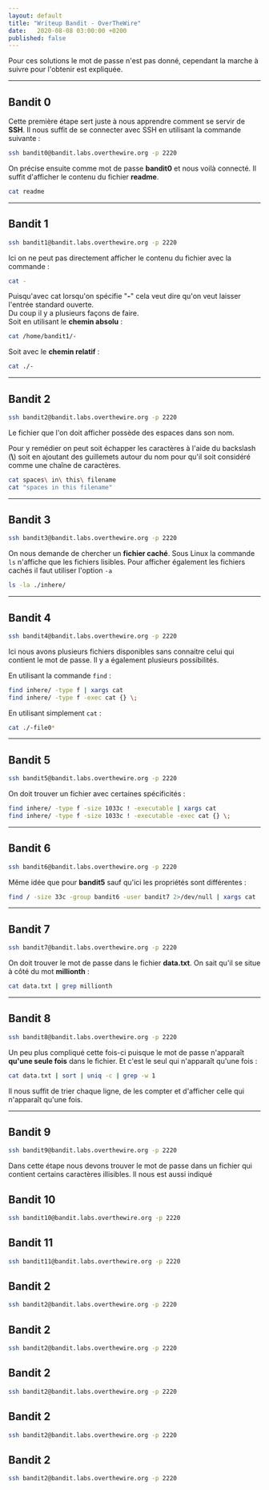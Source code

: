 ```yaml
---
layout: default
title: "Writeup Bandit - OverTheWire"
date:   2020-08-08 03:00:00 +0200
published: false
---
```


Pour ces solutions le mot de passe n'est pas donné, cependant la marche à suivre pour l'obtenir est expliquée.

* * *

## Bandit 0

Cette première étape sert juste à nous apprendre comment se servir de **SSH**.
Il nous suffit de se connecter avec SSH en utilisant la commande suivante :

```bash
ssh bandit0@bandit.labs.overthewire.org -p 2220
```

On précise ensuite comme mot de passe **bandit0** et nous voilà connecté.
Il suffit d'afficher le contenu du fichier **readme**.

```bash
cat readme
```

* * *
 
## Bandit 1

```bash
ssh bandit1@bandit.labs.overthewire.org -p 2220
```

Ici on ne peut pas directement afficher le contenu du fichier avec la commande :

```bash
cat -
```

Puisqu'avec cat lorsqu'on spécifie "**-**" cela veut dire qu'on veut laisser l'entrée standard ouverte.                                                                                     
Du coup il y a plusieurs façons de faire.                                                                                                                                                          
Soit en utilisant le **chemin absolu** :

```bash
cat /home/bandit1/-
```

Soit avec le **chemin relatif** :

```bash
cat ./-
```

* * *

## Bandit 2

```bash
ssh bandit2@bandit.labs.overthewire.org -p 2220
```

Le fichier que l'on doit afficher possède des espaces dans son nom.

Pour y remédier on peut soit échapper les caractères à l'aide du backslash (**\\**) soit en ajoutant des guillemets autour du nom pour qu'il soit considéré comme une chaîne de caractères.

```bash
cat spaces\ in\ this\ filename
cat "spaces in this filename"
```

* * *

## Bandit 3

```bash
ssh bandit3@bandit.labs.overthewire.org -p 2220
```

On nous demande de chercher un **fichier caché**.
Sous Linux la commande ``ls`` n'affiche que les fichiers lisibles. Pour afficher également les fichiers cachés il faut utiliser l'option ``-a``

```bash
ls -la ./inhere/
```

* * *

## Bandit 4

```bash
ssh bandit4@bandit.labs.overthewire.org -p 2220
```

Ici nous avons plusieurs fichiers disponibles sans connaitre celui qui contient le mot de passe.
Il y a également plusieurs possibilités.

En utilisant la commande ``find`` :

```bash
find inhere/ -type f | xargs cat
find inhere/ -type f -exec cat {} \;
```

En utilisant simplement ``cat`` :

```bash
cat ./-file0*
```

* * *

## Bandit 5

```bash
ssh bandit5@bandit.labs.overthewire.org -p 2220
```

On doit trouver un fichier avec certaines spécificités :

```bash
find inhere/ -type f -size 1033c ! -executable | xargs cat
find inhere/ -type f -size 1033c ! -executable -exec cat {} \;
```

* * *

## Bandit 6

```bash
ssh bandit6@bandit.labs.overthewire.org -p 2220
```

Même idée que pour **bandit5** sauf qu'ici les propriétés sont différentes :

```bash
find / -size 33c -group bandit6 -user bandit7 2>/dev/null | xargs cat
```

* * *

## Bandit 7

```bash
ssh bandit7@bandit.labs.overthewire.org -p 2220
```

On doit trouver le mot de passe dans le fichier **data.txt**. On sait qu'il se situe à côté du mot **millionth** :

```bash
cat data.txt | grep millionth
```

* * *

## Bandit 8

```bash
ssh bandit8@bandit.labs.overthewire.org -p 2220
```

Un peu plus compliqué cette fois-ci puisque le mot de passe n'apparaît **qu'une seule fois** dans le fichier. Et c'est le seul qui n'apparaît qu'une fois :

```bash
cat data.txt | sort | uniq -c | grep -w 1
```

Il nous suffit de trier chaque ligne, de les compter et d'afficher celle qui n'apparaît qu'une fois.

* * *

## Bandit 9

```bash
ssh bandit9@bandit.labs.overthewire.org -p 2220
```

Dans cette étape nous devons trouver le mot de passe dans un fichier qui contient certains caractères illisibles. Il nous est aussi indiqué


## Bandit 10

```bash
ssh bandit10@bandit.labs.overthewire.org -p 2220
```


## Bandit 11

```bash
ssh bandit11@bandit.labs.overthewire.org -p 2220
```


## Bandit 2

```bash
ssh bandit2@bandit.labs.overthewire.org -p 2220
```


## Bandit 2

```bash
ssh bandit2@bandit.labs.overthewire.org -p 2220
```


## Bandit 2

```bash
ssh bandit2@bandit.labs.overthewire.org -p 2220
```


## Bandit 2

```bash
ssh bandit2@bandit.labs.overthewire.org -p 2220
```

## Bandit 2

```bash
ssh bandit2@bandit.labs.overthewire.org -p 2220
```